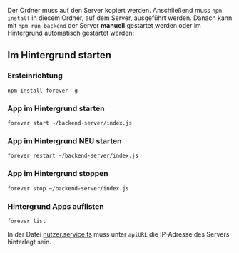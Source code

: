 Der Ordner muss auf den Server kopiert werden.
Anschließend muss `npm install` in diesem Ordner, auf dem Server, ausgeführt werden.
Danach kann mit `npm run backend` der Server **manuell** gestartet werden oder im Hintergrund automatisch gestartet werden:

## Im Hintergrund starten

### Ersteinrichtung

```shell
npm install forever -g
```

### App im Hintergrund starten
```shell
forever start ~/backend-server/index.js
```

### App im Hintergrund NEU starten
```shell
forever restart ~/backend-server/index.js
```

### App im Hintergrund stoppen
```shell
forever stop ~/backend-server/index.js
```

### Hintergrund Apps auflisten

```shell
forever list
```

In der Datei [nutzer.service.ts](../src/services/nutzer.service.ts) muss unter `apiURL` die IP-Adresse des Servers hinterlegt sein.